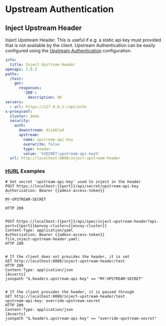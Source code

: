 # Upstream Authentication
## Inject Upstream Header


Inject Upstream Header. This is useful if e.g. a static api key must provided that is not available by the client. Upstream Authentication can be easily configured using the [Upstream Authentication](../config/UpstreamAuth.md) configuration.


```yaml title="OpenAPI Specification"
info:
  title: Inject Upstream Header
openapi: 3.0.3
paths:
  /test:
    get:
      responses:
        '200':
          description: OK
servers:
  - url: https://127.0.0.1:/api/echo
x-proxyconf:
  cluster: demo
  security:
    auth:
      downstream: disabled
      upstream:
        name: upstream-api-key
        overwrite: false
        type: header
        value: '%SECRET:upstream-api-key%'
  url: http://localhost:8080/inject-upstream-header

```

<h3><a href="https://hurl.dev" target="_blank">HURL</a> Examples</h3>
<div class="hurl"><pre><code class="language-hurl"><span class="hurl-entry"><span class="request"><span class="line"></span><span class="comment"># Set secret 'upstream-api-key' used to inject in the header</span>
<span class="line"><span class="method">POST</span> <span class="url">https://localhost:{{port}}/api/secret/upstream-api-key</span></span>
<span class="line"><span class="string">Authorization</span>: <span class="string">Bearer {{admin-access-token}}</span></span>
<span class="multiline"><span class="line">```</span>
<span class="line">MY-UPSTREAM-SECRET</span>
<span class="line">```</span></span>
</span><span class="response"><span class="line"><span class="version">HTTP</span> <span class="number">200</span></span>
</span></span><span class="hurl-entry"><span class="request"><span class="line"></span>
<span class="line"></span>
<span class="line"><span class="method">POST</span> <span class="url">https://localhost:{{port}}/api/spec/inject-upstream-header?api-port={{port}}&amp;envoy-cluster={{envoy-cluster}}</span></span>
<span class="line"><span class="string">Content-Type</span>: <span class="string">application/yaml</span></span>
<span class="line"><span class="string">Authorization</span>: <span class="string">Bearer {{admin-access-token}}</span></span>
<span class="line">file,<span class="filename">inject-upstream-header.yaml</span>;</span>
</span><span class="response"><span class="line"><span class="version">HTTP</span> <span class="number">200</span></span>
</span></span><span class="hurl-entry"><span class="request"><span class="line"></span>
<span class="line"></span>
<span class="line"></span><span class="comment"># If the client does not provides the header, it is set</span>
<span class="line"><span class="method">GET</span> <span class="url">http://localhost:8080/inject-upstream-header/test</span></span>
</span><span class="response"><span class="line"><span class="version">HTTP</span> <span class="number">200</span></span>
<span class="line"><span class="string">Content-Type</span>: <span class="string">application/json</span></span>
<span class="line"><span class="section-header">[Asserts]</span></span>
<span class="line"><span class="query-type">jsonpath</span> <span class="string">"$.headers.upstream-api-key"</span> <span class="predicate-type">==</span> <span class="string">"MY-UPSTREAM-SECRET"</span></span>
</span></span><span class="hurl-entry"><span class="request"><span class="line"></span>
<span class="line"></span>
<span class="line"></span><span class="comment"># If the client provides the header, it is passed through</span>
<span class="line"><span class="method">GET</span> <span class="url">http://localhost:8080/inject-upstream-header/test</span></span>
<span class="line"><span class="string">upstream-api-key</span>: <span class="string">override-upstream-secret</span></span>
</span><span class="response"><span class="line"><span class="version">HTTP</span> <span class="number">200</span></span>
<span class="line"><span class="string">Content-Type</span>: <span class="string">application/json</span></span>
<span class="line"><span class="section-header">[Asserts]</span></span>
<span class="line"><span class="query-type">jsonpath</span> <span class="string">"$.headers.upstream-api-key"</span> <span class="predicate-type">==</span> <span class="string">"override-upstream-secret"</span></span>
</span></span></code></pre>
</div>
